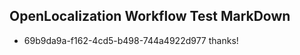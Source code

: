## OpenLocalization Workflow Test MarkDown
* 69b9da9a-f162-4cd5-b498-744a4922d977 thanks!

<!--HONumber=Aug16_HO1-->


